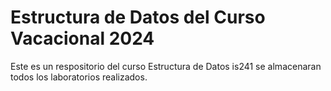 # Estructura de Datos del Curso Vacacional 2024
Este es un respositorio del curso Estructura de Datos is241
se almacenaran todos los laboratorios realizados.

